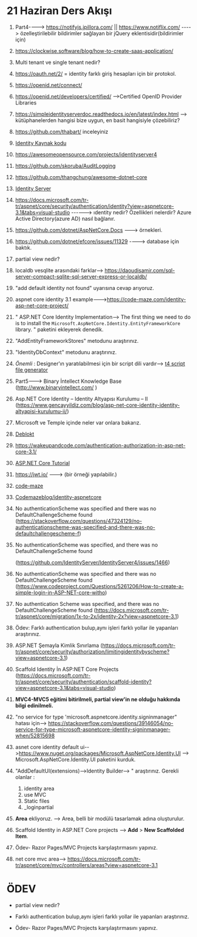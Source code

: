 # 21 Haziran Ders Akışı
1. Part4----> https://notifyjs.jpillora.com/ || https://www.notiflix.com/ ---->  özelleştirilebilir bildirimler sağlayan bir jQuery eklentisidir(bildirimler için)  

2. https://clockwise.software/blog/how-to-create-saas-application/

3. Multi tenant ve single tenant nedir?

4. https://oauth.net/2/  = identity farklı giriş hesapları için bir protokol.

5. https://openid.net/connect/

6. https://openid.net/developers/certified/ -->Certified OpenID Provider Libraries

7. https://simpleidentityserverdoc.readthedocs.io/en/latest/index.html --> kütüphanelerden hangisi bize uygun, en basit hangisiyle çözebiliriz? 

8. https://github.com/thabart/ inceleyiniz

9. [Identity Kaynak kodu](https://github.com/dotnet/AspNetCore/tree/master/src/Identity)

10. https://awesomeopensource.com/projects/identityserver4

11. https://github.com/skoruba/AuditLogging

12. https://github.com/thangchung/awesome-dotnet-core

13. [Identity Server](https://identityserver.io/)

14. https://docs.microsoft.com/tr-tr/aspnet/core/security/authentication/identity?view=aspnetcore-3.1&tabs=visual-studio ------> ıdentity nedir? Özellikleri nelerdir? Azure Active Directory(azure AD) nasıl bağlanır.

15. https://github.com/dotnet/AspNetCore.Docs ---> örnekleri.

16. https://github.com/dotnet/efcore/issues/11329 ----> database için baktık.

17. partial view nedir?

18. localdb vesqlite arasındaki farklar--> https://daoudisamir.com/sql-server-compact-sqlite-sql-server-express-or-localdb/

19. "add default identity not found" uyarısına cevap arıyoruz.

20. aspnet core identity 3.1 example--->https://code-maze.com/identity-asp-net-core-project/ 

21. " ASP.NET Core Identity Implementation--> The first thing we need to do is to install the `Microsoft.AspNetCore.Identity.EntityFrameworkCore` library. " paketini ekleyerek denedik.

22. "AddEntityFrameworkStores" metodunu araştırınız.

23. "IdentityDbContext" metodunu araştırınız.

24. *Önemli* : Designer'ın yaratılabilmesi için bir script dili vardır--> [t4 script file generator](https://docs.microsoft.com/tr-tr/visualstudio/modeling/code-generation-and-t4-text-templates?view=vs-2019)

25. Part5---> Binary İntellect Knowledge Base (http://www.binaryintellect.com/ )

26.  Asp.NET Core Identity – Identity Altyapısı Kurulumu – II (https://www.gencayyildiz.com/blog/asp-net-core-identity-identity-altyapisi-kurulumu-ii/)

27. Microsoft ve Temple içinde neler var onlara bakarız.

28. [Deblokt](https://deblokt.com/2020/01/24/02-identityserver4-entityframework-net-core-3-1/)

29. https://wakeupandcode.com/authentication-authorization-in-asp-net-core-3.1/

30. [ASP.NET Core Tutorial](https://www.tektutorialshub.com/asp-net-core-tutorial/)

31. https://jwt.io/ ---> (bir örneği yapılabilir.) 

32. [code-maze](https://code-maze.com/net-core-series/)

33. [Codemazeblog/identity-aspnetcore](https://github.com/CodeMazeBlog/identity-aspnetcore)

34. No authenticationScheme was specified and there was no DefaultChallengeScheme found (https://stackoverflow.com/questions/47324129/no-authenticationscheme-was-specified-and-there-was-no-defaultchallengescheme-f)

35. No authenticationScheme was specified, and there was no DefaultChallengeScheme found

     (https://github.com/IdentityServer/IdentityServer4/issues/1466)

36. No authenticationScheme was specified and there was no DefaultChallengeScheme found (https://www.codeproject.com/Questions/5261206/How-to-create-a-simple-login-in-ASP-NET-core-witho)

37.  No authentication Scheme was specified, and there was no DefaultChallengeScheme found (https://docs.microsoft.com/tr-tr/aspnet/core/migration/1x-to-2x/identity-2x?view=aspnetcore-3.1)

38. Ödev: Farklı authentication bulup,aynı işleri farklı yollar ile yapanları araştırınız.

39. ASP.NET Şemayla Kimlik Sınırlama (https://docs.microsoft.com/tr-tr/aspnet/core/security/authorization/limitingidentitybyscheme?view=aspnetcore-3.1)

40. Scaffold Identity İn ASP:NET Core Projects (https://docs.microsoft.com/tr-tr/aspnet/core/security/authentication/scaffold-identity?view=aspnetcore-3.1&tabs=visual-studio)

41. **MVC4-MVC5 eğitimi bitirilmeli, partial view'in ne olduğu hakkında bilgi edinilmeli.**

42. "no service for type 'microsoft.aspnetcore.identity.signinmanager" hatası için--> https://stackoverflow.com/questions/39146054/no-service-for-type-microsoft-aspnetcore-identity-signinmanager-when/52815698

43. asnet core identity default ui-->https://www.nuget.org/packages/Microsoft.AspNetCore.Identity.UI --> Microsoft.AspNetCore.Identity.UI paketini kurduk.

44. "AddDefaultUI(extensions)-->Identity Builder--> " araştırınız. Gerekli olanlar :

    1. identity area
    2. use MVC
    3. Static files
    4. _loginpartial

45. **Area** ekliyoruz. --> Area, belli bir modülü tasarlamak adına oluşturulur.

46. Scaffold Identity in ASP.NET Core projects --> **Add** > **New Scaffolded Item**.

47. Ödev- Razor Pages/MVC Projects karşılaştırmasını yapınız.

48. net core mvc area--> https://docs.microsoft.com/tr-tr/aspnet/core/mvc/controllers/areas?view=aspnetcore-3.1


# ÖDEV

* partial view nedir?

* Farklı authentication bulup,aynı işleri farklı yollar ile yapanları araştırınız.

* Ödev- Razor Pages/MVC Projects karşılaştırmasını yapınız.

  




